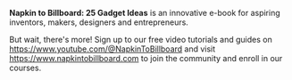 **Napkin to Billboard: 25 Gadget Ideas** is an innovative e-book for aspiring inventors, makers, designers and entrepreneurs.

But wait, there's more! Sign up to our free video tutorials and guides on
https://www.youtube.com/@NapkinToBillboard
and visit
https://www.napkintobillboard.com
to join the community and enroll in our courses.
